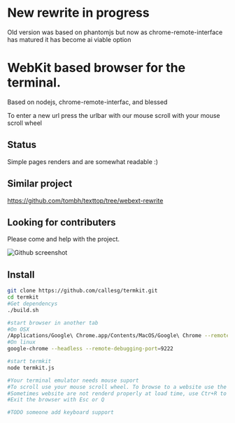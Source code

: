 # New rewrite in progress
Old version was based on phantomjs but now as chrome-remote-interface has
matured it has become ai viable option
# WebKit based browser for the terminal.
Based on nodejs, chrome-remote-interfac, and blessed

To enter a new url press the urlbar with our mouse
scroll with your mouse scroll wheel

## Status

Simple pages renders and are somewhat readable :)


## Similar project

https://github.com/tombh/texttop/tree/webext-rewrite

## Looking for contributers
Please come and help with the project. 

![Github screenshot](/misc/Github_rewrite.png)

## Install
```bash
git clone https://github.com/callesg/termkit.git
cd termkit
#Get dependencys
./build.sh

#start browser in another tab
#On OSX
/Applications/Google\ Chrome.app/Contents/MacOS/Google\ Chrome --remote-debugging-port=9222 --headless
#On linux
google-chrome --headless --remote-debugging-port=9222

#start termkit
node termkit.js

#Your terminal emulator needs mouse suport
#To scroll use your mouse scroll wheel. To browse to a website use the address bar or click on links. (the clicking is not perfect and does not always work TODO someone FIX clicking)
#Sometimes website are not renderd properly at load time, use Ctr+R to refresh the render.
#Exit the browser with Esc or Q

#TODO someone add keyboard support

```

